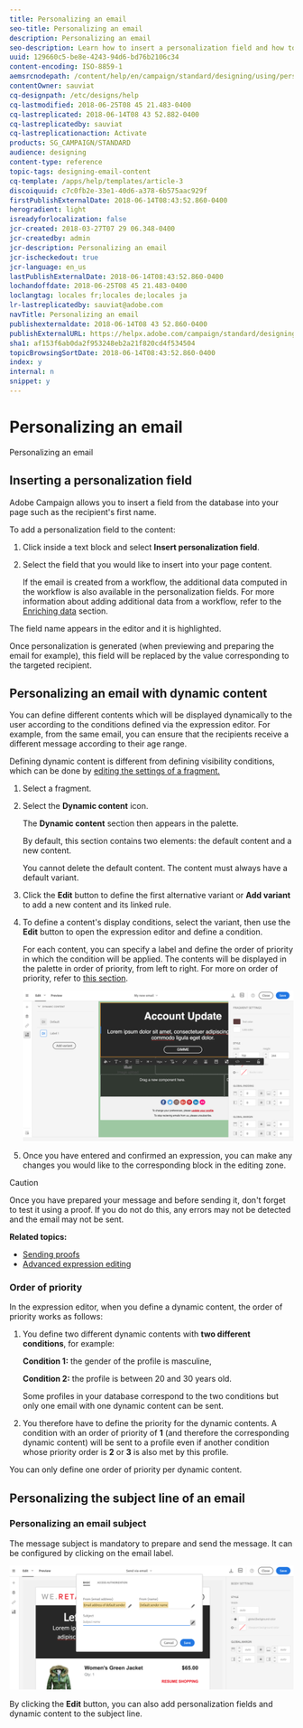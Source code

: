 ```yaml
---
title: Personalizing an email
seo-title: Personalizing an email
description: Personalizing an email
seo-description: Learn how to insert a personalization field and how to define dynamic content.
uuid: 129660c5-be8e-4243-94d6-bd76b2106c34
content-encoding: ISO-8859-1
aemsrcnodepath: /content/help/en/campaign/standard/designing/using/personalizing-an-email
contentOwner: sauviat
cq-designpath: /etc/designs/help
cq-lastmodified: 2018-06-25T08 45 21.483-0400
cq-lastreplicated: 2018-06-14T08 43 52.882-0400
cq-lastreplicatedby: sauviat
cq-lastreplicationaction: Activate
products: SG_CAMPAIGN/STANDARD
audience: designing
content-type: reference
topic-tags: designing-email-content
cq-template: /apps/help/templates/article-3
discoiquuid: c7c0fb2e-33e1-40d6-a378-6b575aac929f
firstPublishExternalDate: 2018-06-14T08:43:52.860-0400
herogradient: light
isreadyforlocalization: false
jcr-created: 2018-03-27T07 29 06.348-0400
jcr-createdby: admin
jcr-description: Personalizing an email
jcr-ischeckedout: true
jcr-language: en_us
lastPublishExternalDate: 2018-06-14T08:43:52.860-0400
lochandoffdate: 2018-06-25T08 45 21.483-0400
loclangtag: locales fr;locales de;locales ja
lr-lastreplicatedby: sauviat@adobe.com
navTitle: Personalizing an email
publishexternaldate: 2018-06-14T08 43 52.860-0400
publishExternalURL: https://helpx.adobe.com/campaign/standard/designing/using/personalizing-an-email.html
sha1: af153f6ab0da2f953248eb2a21f820cd4f534504
topicBrowsingSortDate: 2018-06-14T08:43:52.860-0400
index: y
internal: n
snippet: y
---
```


# Personalizing an email

Personalizing an email

## Inserting a personalization field

Adobe Campaign allows you to insert a field from the database into your page such as the recipient's first name.

To add a personalization field to the content:

1. Click inside a text block and select **Insert personalization field**. 
1. Select the field that you would like to insert into your page content.

   If the email is created from a workflow, the additional data computed in the workflow is also available in the personalization fields. For more information about adding additional data from a workflow, refer to the [Enriching data](../../automating/using/targeting-data.md#enriching-data) section.

The field name appears in the editor and it is highlighted.

Once personalization is generated (when previewing and preparing the email for example), this field will be replaced by the value corresponding to the targeted recipient.

## Personalizing an email with dynamic content

You can define different contents which will be displayed dynamically to the user according to the conditions defined via the expression editor. For example, from the same email, you can ensure that the recipients receive a different message according to their age range.

Defining dynamic content is different from defining visibility conditions, which can be done by [editing the settings of a fragment.](../../designing/using/customizing-the-display-and-style-of-an-element.md)

1. Select a fragment.
1. Select the **Dynamic content** icon.

   The **Dynamic content** section then appears in the palette.

   By default, this section contains two elements: the default content and a new content.

   You cannot delete the default content. The content must always have a default variant.

1. Click the **Edit** button to define the first alternative variant or **Add variant** to add a new content and its linked rule.
1. To define a content's display conditions, select the variant, then use the **Edit** button to open the expression editor and define a condition.

   For each content, you can specify a label and define the order of priority in which the condition will be applied. The contents will be displayed in the palette in order of priority, from left to right. For more on order of priority, refer to [this section](../../designing/using/personalizing-an-email.md#order-of-priority). 

   ![](assets/email_designer_dynamic_content.png)

1. Once you have entered and confirmed an expression, you can make any changes you would like to the corresponding block in the editing zone.

>[!CAUTION]
>
>Once you have prepared your message and before sending it, don't forget to test it using a proof. If you do not do this, any errors may not be detected and the email may not be sent.

**Related topics:**

* [Sending proofs](../../sending/using/managing-test-profiles-and-sending-proofs.md#sending-proofs)
* [Advanced expression editing](../../automating/using/editing-queries.md#about-query-editor)

### Order of priority

In the expression editor, when you define a dynamic content, the order of priority works as follows:

1. You define two different dynamic contents with **two different conditions**, for example:

   **Condition 1:** the gender of the profile is masculine,

   **Condition 2:** the profile is between 20 and 30 years old.

   Some profiles in your database correspond to the two conditions but only one email with one dynamic content can be sent.

1. You therefore have to define the priority for the dynamic contents. A condition with an order of priority of **1** (and therefore the corresponding dynamic content) will be sent to a profile even if another condition whose priority order is **2** or **3** is also met by this profile.

You can only define one order of priority per dynamic content.

## Personalizing the subject line of an email

### Personalizing an email subject

The message subject is mandatory to prepare and send the message. It can be configured by clicking on the email label.

![](assets/email_designer_subject.png)

By clicking the **Edit** button, you can also add personalization fields and dynamic content to the subject line.
